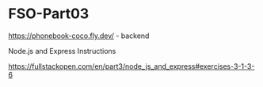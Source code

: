 # FSO-Part03

https://phonebook-coco.fly.dev/ - backend

Node.js and Express
Instructions 

https://fullstackopen.com/en/part3/node_js_and_express#exercises-3-1-3-6